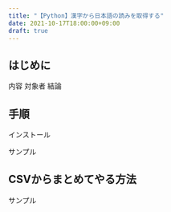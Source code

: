 ```yaml
---
title: "【Python】漢字から日本語の読みを取得する"
date: 2021-10-17T18:00:00+09:00
draft: true
---
```


## はじめに

内容
対象者
結論

## 手順

インストール

サンプル

## CSVからまとめてやる方法

サンプル

```